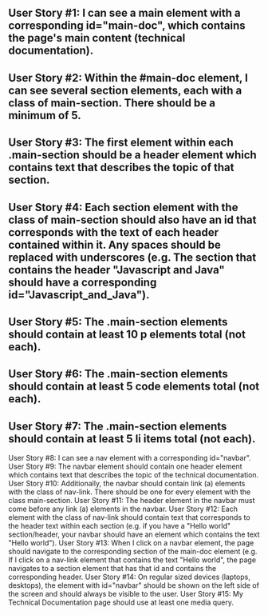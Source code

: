 User Story #1: I can see a main element with a corresponding id="main-doc", which contains the page's main content (technical documentation).
----------------------------------------------------------------
User Story #2: Within the #main-doc element, I can see several section elements, each with a class of main-section. There should be a minimum of 5.
---------------------------------------------------------------
User Story #3: The first element within each .main-section should be a header element which contains text that describes the topic of that section.
-------------------------------------------------------------
User Story #4: Each section element with the class of main-section should also have an id that corresponds with the text of each header contained within it. Any spaces should be replaced with underscores (e.g. The section that contains the header "Javascript and Java" should have a corresponding id="Javascript_and_Java").
----------------------------------------------------------
User Story #5: The .main-section elements should contain at least 10 p elements total (not each).
--------------------------------------------------------
User Story #6: The .main-section elements should contain at least 5 code elements total (not each).
--------------------------------------------------------
User Story #7: The .main-section elements should contain at least 5 li items total (not each).
--------------------------------------------------------
User Story #8: I can see a nav element with a corresponding id="navbar".
User Story #9: The navbar element should contain one header element which contains text that describes the topic of the technical documentation.
User Story #10: Additionally, the navbar should contain link (a) elements with the class of nav-link. There should be one for every element with the class main-section.
User Story #11: The header element in the navbar must come before any link (a) elements in the navbar.
User Story #12: Each element with the class of nav-link should contain text that corresponds to the header text within each section (e.g. if you have a "Hello world" section/header, your navbar should have an element which contains the text "Hello world").
User Story #13: When I click on a navbar element, the page should navigate to the corresponding section of the main-doc element (e.g. If I click on a nav-link element that contains the text "Hello world", the page navigates to a section element that has that id and contains the corresponding header.
User Story #14: On regular sized devices (laptops, desktops), the element with id="navbar" should be shown on the left side of the screen and should always be visible to the user.
User Story #15: My Technical Documentation page should use at least one media query.